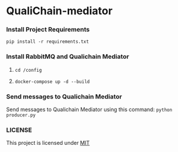 # QualiChain-mediator

### Install Project Requirements

`pip install -r requirements.txt`

### Install RabbitMQ and Qualichain Mediator
1.  `cd /config`

2. `docker-compose up -d --build`

### Send messages to Qualichain Mediator

Send messages to Qualichain Mediator using this command: `python producer.py`

### LICENSE
This project is licensed under [MIT](https://github.com/epu-ntua/QualiChain-mediator/blob/master/LICENSE)
